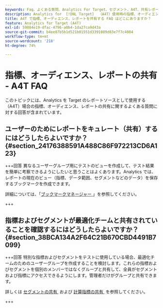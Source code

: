 ```yaml
---
keywords: Faq、よくある質問、Analytics For Target、セグメント、A4T、共有レポート
description: Analytics for  [!DNL Target]  （A4T）使用時の指標、オーディエンス、レポートの共有に関する FAQ を紹介します。 A4T では、Adobe アクティビティに Analytics のレポ  [!DNL Target]  ト機能を使用できます。
title: A4T で指標、オーディエンス、レポートを共有する FAQ はどこにありますか？
feature: Analytics for Target (A4T)
exl-id: 59084e19-dfac-4796-a0b4-1da27ca9d43a
source-git-commit: b4ee87b5b1d521b01551d3391089d83e7f7c4084
workflow-type: tm+mt
source-wordcount: '218'
ht-degree: 74%

---
```


# 指標、オーディエンス、レポートの共有 - A4T FAQ

このトピックには、Analytics を Target のレポートソースとして使用する（A4T）場合の指標、オーディエンス、レポートの共有に関するよくある質問に対する回答が含まれています。

## ユーザーのためにレポートをキュレート（共有）するにはどうしたらよいですか？ {#section_24176388591A488C86F972213CD6A123}

+++回答
異なるユーザーグループ用にテストのビューを作成して、テスト結果を簡単に考察できるようにしたいと思うことはよくあります。Analytics では、レポートの現在のビュー（指標、データ範囲、セグメントなどのデータ）を保存するブックマークを作成できます。

詳細については、「[&#x200B; ブックマークマネージャー &#x200B;](https://experienceleague.adobe.com/docs/analytics/analyze/reports-analytics/bookmarks.html?lang=ja)」を参照してください。

+++

## 指標およびセグメントが最適化チームと共有されていることを確認するにはどうしたらよいですか？ {#section_38BCA134A2F64C21B670CBD4491B7099}

+++回答
特別な指標およびセグメントをテストに使用している場合、最適化チームのためのユーザーグループを作成することを検討します。これらの指標およびセグメントを個別のメンバーではなくグループと共有して、全員がセグメントおよび指標にアクセスできるようにします。管理者だけがグループと共有できます。

詳しくは [&#x200B; セグメントの共有 &#x200B;](https://experienceleague.adobe.com/docs/analytics/components/segmentation/segmentation-workflow/t-seg-share.html?lang=ja) および [&#x200B; 計算指標の共有 &#x200B;](https://experienceleague.adobe.com/docs/analytics/components/calculated-metrics/calcmetric-workflow/cm-sharing.html?lang=ja) を参照してください。

+++
